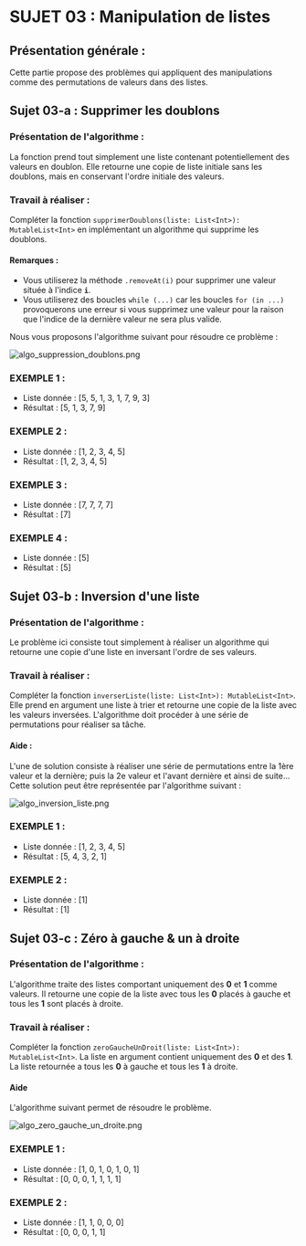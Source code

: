 # SUJET 03 : Manipulation de listes

## Présentation générale :
Cette partie propose des problèmes qui appliquent des manipulations comme des permutations de valeurs dans des listes.

## Sujet 03-a : Supprimer les doublons

### Présentation de l'algorithme :
La fonction prend tout simplement une liste contenant potentiellement des valeurs en doublon. Elle retourne une copie de liste initiale sans les doublons, mais en conservant l'ordre initiale des valeurs.

### Travail à réaliser :

Compléter la fonction `supprimerDoublons(liste: List<Int>): MutableList<Int>` en implémentant un algorithme qui supprime les doublons.
#### Remarques :
- Vous utiliserez la méthode `.removeAt(i)` pour supprimer une valeur située à l'indice **`i`**.
- Vous utiliserez des boucles `while (...)` car les boucles `for (in ...)` provoquerons une erreur si vous supprimez une valeur pour la raison que l'indice de la dernière valeur ne sera plus valide.

Nous vous proposons l'algorithme suivant pour résoudre ce problème :

![algo_suppression_doublons.png](img_readme/algo_suppression_doublons.png)

### EXEMPLE 1 :
* Liste donnée : [5, 5, 1, 3, 1, 7, 9, 3]
* Résultat : [5, 1, 3, 7, 9]

### EXEMPLE 2 :
* Liste donnée : [1, 2, 3, 4, 5]
* Résultat : [1, 2, 3, 4, 5]


### EXEMPLE 3 :
* Liste donnée : [7, 7, 7, 7]
* Résultat : [7]

### EXEMPLE 4 :
* Liste donnée : [5]
* Résultat : [5]


## Sujet 03-b : Inversion d'une liste

### Présentation de l'algorithme :
Le problème ici consiste tout simplement à réaliser un algorithme qui retourne une copie d'une liste en inversant l'ordre de ses valeurs.

### Travail à réaliser :

Compléter la fonction `inverserListe(liste: List<Int>): MutableList<Int>`. Elle prend en argument une liste à trier et retourne une copie de la liste avec les valeurs inversées. L'algorithme doit procéder à une série de permutations pour réaliser sa tâche.

#### Aide :
L'une de solution consiste à réaliser une série de permutations entre la 1ère valeur et la dernière; puis la 2e valeur
et l'avant dernière et ainsi de suite...
Cette solution peut être représentée par l'algorithme suivant :

![algo_inversion_liste.png](img_readme/algo_inversion_liste.png)

### EXEMPLE 1 :
* Liste donnée : [1, 2, 3, 4, 5]
* Résultat : [5, 4, 3, 2, 1]

### EXEMPLE 2 :
* Liste donnée : [1]
* Résultat : [1]



## Sujet 03-c : Zéro à gauche & un à droite

### Présentation de l'algorithme :
L'algorithme traite des listes comportant uniquement des **0** et **1** comme valeurs. Il retourne une copie de la liste avec tous les **0** placés à gauche et tous les **1** sont placés à droite. 

### Travail à réaliser :

Compléter la fonction `zeroGaucheUnDroit(liste: List<Int>): MutableList<Int>`. La liste en argument contient uniquement des **0** et des **1**. La liste retournée a tous les **0** à gauche et tous les **1** à droite.

#### Aide
L'algorithme suivant permet de résoudre le problème.

![algo_zero_gauche_un_droite.png](img_readme/algo_zero_gauche_un_droite.png)

### EXEMPLE 1 :
* Liste donnée : [1, 0, 1, 0, 1, 0, 1]
* Résultat : [0, 0, 0, 1, 1, 1, 1]

### EXEMPLE 2 :
* Liste donnée : [1, 1, 0, 0, 0]
* Résultat : [0, 0, 0, 1, 1]